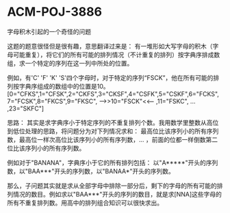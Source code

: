 # ACM-POJ-3886
字母积木引起的一个奇怪的问题

这题的题意很怪但是很有趣，意思翻译过来是：
有一堆形如大写字母的积木（字母可能重复），将它们的所有可能的排列情况（不计重复的排列）按字典序排成数组，求一个特定的序列在这一列中所处的位置。

例如，有'C' 'F' 'K' 'S'四个字母时，对于特定的序列“FSCK”，他在所有可能的排列按字典序组成的数组中的位置是10。
  [0="CFKS",1="CFSK",2="CKFS",3="CKSF",4="CSFK",5="CSKF",6="FCKS",
  7="FCSK",8="FKCS",9="FKSC", -->>10="FSCK"<<-- ,11="FSKC", ... ,23="SKFC"]
  
思路：
其实是求字典序小于特定序列的不重复排列个数。我用数学里整数从高位到低位处理的思路，将问题分为对下列情况求和：
    最高位比该序列小的所有序列数，最高位一样次高位比该序列小的所有序列数，... ，前面的位都一样倒数第二位比该序列小的所有序列数。

例如对于"BANANA"，字典序小于它的所有排列包括：
    以"A*****"开头的序列数，以"BAA***"开头的序列数，以"BANAA*"开头的序列数。

那么，子问题其实就是求从全部字母中排除一部分后，剩下的字母的所有可能的排列情况的数目。例如求以"BAA***"开头的序列的数目，就是求[NNA]这些字母的所有不重复排列数。用高中的排列组合知识可以很快求出。
